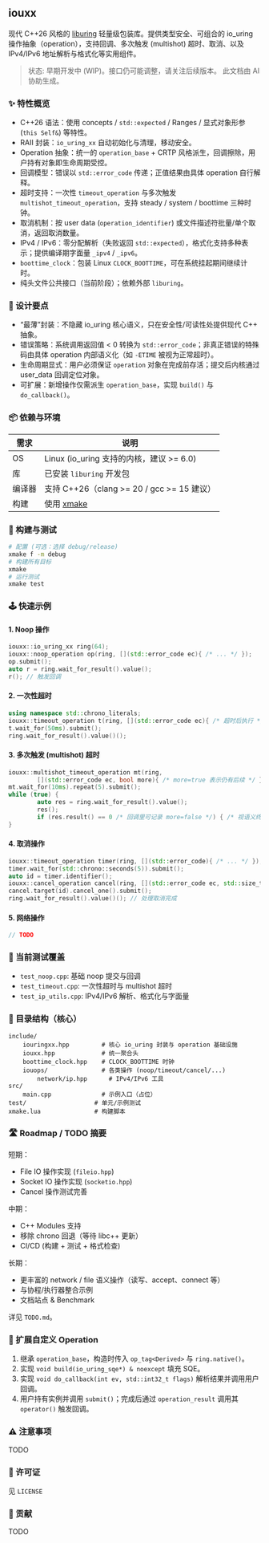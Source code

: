 ## iouxx

现代 C++26 风格的 [liburing](https://github.com/axboe/liburing) 轻量级包装库。提供类型安全、可组合的 io_uring 操作抽象（operation），支持回调、多次触发 (multishot) 超时、取消、以及 IPv4/IPv6 地址解析与格式化等实用组件。

> 状态: 早期开发中 (WIP)。接口仍可能调整，请关注后续版本。
> 此文档由 AI 协助生成。

### ✨ 特性概览

- C++26 语法：使用 concepts / `std::expected` / Ranges / 显式对象形参 (`this Self&`) 等特性。
- RAII 封装：`io_uring_xx` 自动初始化与清理，移动安全。
- Operation 抽象：统一的 `operation_base` + CRTP 风格派生，回调擦除，用户持有对象即生命周期受控。
- 回调模型：错误以 `std::error_code` 传递；正值结果由具体 operation 自行解释。
- 超时支持：一次性 `timeout_operation` 与多次触发 `multishot_timeout_operation`，支持 steady / system / boottime 三种时钟。
- 取消机制：按 user data (`operation_identifier`) 或文件描述符批量/单个取消，返回取消数量。
- IPv4 / IPv6：零分配解析（失败返回 `std::expected`），格式化支持多种表示；提供编译期字面量 `_ipv4` / `_ipv6`。
- `boottime_clock`：包装 Linux `CLOCK_BOOTTIME`，可在系统挂起期间继续计时。
- 纯头文件公共接口（当前阶段）；依赖外部 `liburing`。

### 🧱 设计要点

- “最薄”封装：不隐藏 io_uring 核心语义，只在安全性/可读性处提供现代 C++ 抽象。
- 错误策略：系统调用返回值 < 0 转换为 `std::error_code`；非真正错误的特殊码由具体 operation 内部语义化（如 `-ETIME` 被视为正常超时）。
- 生命周期显式：用户必须保证 `operation` 对象在完成前存活；提交后内核通过 user_data 回调定位对象。
- 可扩展：新增操作仅需派生 `operation_base`，实现 `build()` 与 `do_callback()`。

### 📦 依赖与环境

| 需求 | 说明 |
|------|------|
| OS | Linux (io_uring 支持的内核，建议 >= 6.0) |
| 库 | 已安装 `liburing` 开发包 |
| 编译器 | 支持 C++26（clang >= 20 / gcc >= 15 建议） |
| 构建 | 使用 [xmake](https://xmake.io) |

### 🚀 构建与测试

```bash
# 配置 (可选：选择 debug/release)
xmake f -m debug
# 构建所有目标
xmake
# 运行测试
xmake test
```

### 🕹️ 快速示例

#### 1. Noop 操作
```cpp
iouxx::io_uring_xx ring(64);
iouxx::noop_operation op(ring, [](std::error_code ec){ /* ... */ });
op.submit();
auto r = ring.wait_for_result().value();
r(); // 触发回调
```

#### 2. 一次性超时
```cpp
using namespace std::chrono_literals;
iouxx::timeout_operation t(ring, [](std::error_code ec){ /* 超时后执行 */ });
t.wait_for(50ms).submit();
ring.wait_for_result().value()();
```

#### 3. 多次触发 (multishot) 超时
```cpp
iouxx::multishot_timeout_operation mt(ring,
        [](std::error_code ec, bool more){ /* more=true 表示仍有后续 */ });
mt.wait_for(10ms).repeat(5).submit();
while (true) {
        auto res = ring.wait_for_result().value();
        res();
        if (res.result() == 0 /* 回调里可记录 more=false */) { /* 视语义终止条件 */ }
}
```

#### 4. 取消操作
```cpp
iouxx::timeout_operation timer(ring, [](std::error_code){ /* ... */ });
timer.wait_for(std::chrono::seconds(5)).submit();
auto id = timer.identifier();
iouxx::cancel_operation cancel(ring, [](std::error_code ec, std::size_t n){ /* n=取消个数 */ });
cancel.target(id).cancel_one().submit();
ring.wait_for_result().value()(); // 处理取消完成
```

#### 5. 网络操作
```cpp
// TODO
```

### 🧪 当前测试覆盖

- `test_noop.cpp`: 基础 noop 提交与回调
- `test_timeout.cpp`: 一次性超时与 multishot 超时
- `test_ip_utils.cpp`: IPv4/IPv6 解析、格式化与字面量

### 📂 目录结构（核心）

```
include/
    iouringxx.hpp         # 核心 io_uring 封装与 operation 基础设施
    iouxx.hpp             # 统一聚合头
    boottime_clock.hpp    # CLOCK_BOOTTIME 时钟
    iouops/               # 各类操作 (noop/timeout/cancel/...)
        network/ip.hpp      # IPv4/IPv6 工具
src/
    main.cpp              # 示例入口（占位）
test/                   # 单元/示例测试
xmake.lua               # 构建脚本
```

### 🛣️ Roadmap / TODO 摘要

短期：
- File IO 操作实现 (`fileio.hpp`)
- Socket IO 操作实现 (`socketio.hpp`)
- Cancel 操作测试完善

中期：
- C++ Modules 支持
- 移除 chrono 回退（等待 libc++ 更新）
- CI/CD (构建 + 测试 + 格式检查)

长期：
- 更丰富的 network / file 语义操作（读写、accept、connect 等）
- 与协程/执行器整合示例
- 文档站点 & Benchmark

详见 `TODO.md`。

### 🔌 扩展自定义 Operation

1. 继承 `operation_base`，构造时传入 `op_tag<Derived>` 与 `ring.native()`。
2. 实现 `void build(io_uring_sqe*) & noexcept` 填充 SQE。
3. 实现 `void do_callback(int ev, std::int32_t flags)` 解析结果并调用用户回调。
4. 用户持有实例并调用 `submit()`；完成后通过 `operation_result` 调用其 `operator()` 触发回调。

### ⚠️ 注意事项

TODO

### 📄 许可证

见 `LICENSE`

### 🤝 贡献

TODO
